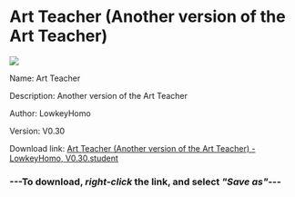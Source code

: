 # Art Teacher (Another version of the Art Teacher)

<img src = "https://raw.githubusercontent.com/Arbiter1223/Daigaku-Gurashi-Custom-Students/master/Students/Files/Art%20Teacher%20(Another%20version%20of%20the%20Art%20Teacher).png">

Name: Art Teacher

Description: Another version of the Art Teacher

Author: LowkeyHomo

Version: V0.30

Download link: <a href="https://raw.githubusercontent.com/Arbiter1223/Daigaku-Gurashi-Custom-Students/master/Students/Files/Art%20Teacher%20(Another%20version%20of%20the%20Art%20Teacher)%20-%20LowkeyHomo%2C%20V0.30.student">Art Teacher (Another version of the Art Teacher) - LowkeyHomo, V0.30.student</a>

### ---**To download, _right-click_ the link, and select _"Save as"_**---
